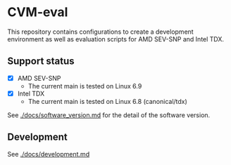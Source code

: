 # CVM-eval

This repository contains configurations to create a development environment as well as evaluation scripts for AMD SEV-SNP and Intel TDX.

## Support status

- [x] AMD SEV-SNP
    - The current main is tested on Linux 6.9
- [x] Intel TDX
    - The current main is tested on Linux 6.8 (canonical/tdx)

See [./docs/software_version.md](./docs/software_version.md) for the detail of the software version.

## Development
See [./docs/development.md](./docs/development.md)

